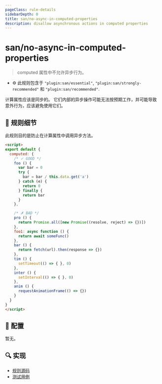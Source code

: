 ```yaml
---
pageClass: rule-details
sidebarDepth: 0
title: san/no-async-in-computed-properties
description: disallow asynchronous actions in computed properties
---
```

# san/no-async-in-computed-properties
> computed 属性中不允许异步行为。

- :gear: 此规则包含于 `"plugin:san/essential"`, `"plugin:san/strongly-recommended"` 和 `"plugin:san/recommended"`.

计算属性应该是同步的。 它们内部的异步操作可能无法按预期工作，并可能导致意外行为，应该避免使用它们。

## :book: 规则细节

此规则目的是防止在计算属性中调用异步方法。

<eslint-code-block :rules="{'san/no-async-in-computed-properties': ['error']}">

```html
<script>
export default {
  computed: {
    /* ✓ GOOD */
    foo () {
      var bar = 0
      try {
        bar = bar / this.data.get('a')
      } catch (e) {
        return 0
      } finally {
        return bar
      }
    },

    /* ✗ BAD */
    pro () {
      return Promise.all([new Promise((resolve, reject) => {})])
    },
    foo1: async function () {
      return await someFunc()
    },
    bar () {
      return fetch(url).then(response => {})
    },
    tim () {
      setTimeout(() => { }, 0)
    },
    inter () {
      setInterval(() => { }, 0)
    },
    anim () {
      requestAnimationFrame(() => {})
    }
  }
}
</script>
```

</eslint-code-block>

## :wrench: 配置

暂无。

## :mag: 实现

- [规则源码](https://github.com/ecomfe/eslint-plugin-san/blob/main/lib/rules/no-async-in-computed-properties.js)
- [测试用例](https://github.com/ecomfe/eslint-plugin-san/tree/main/__tests__/lib/rules/no-async-in-computed-properties.test.js)
